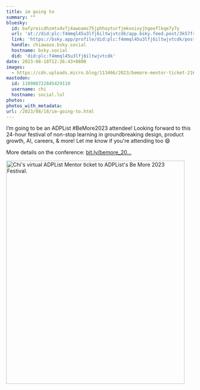 ```yaml
---
title: im going to
summary: ""
bluesky:
  id: bafyreicdhzmtx4v7j4awoams75jphhoyturfjmkvoixyjhgeeflkqe7y7y
  url: 'at://did:plc:f4mmql45u3lfj6iltwjvtcdk/app.bsky.feed.post/3k57fryir2e2u'
  link: 'https://bsky.app/profile/did:plc:f4mmql45u3lfj6iltwjvtcdk/post/3k57fryir2e2u'
  handle: chiawase.bsky.social
  hostname: bsky.social
  did: 'did:plc:f4mmql45u3lfj6iltwjvtcdk'
date: 2023-08-18T12:26:43+0800
images:
  - https://cdn.uploads.micro.blog/113466/2023/bemore-mentor-ticket-216.png
mastodon:
  id: 110908722845429110
  username: chi
  hostname: social.lol
photos: 
photos_with_metadata: 
url: /2023/08/18/im-going-to.html
---
```


I’m going to be an ADPList #BeMore2023 attendee! Looking forward to this 24-hour festival of non-stop learning in groundbreaking design, product growth, AI, careers, & more! Let me know if you're attending too 😄

More details on the conference: [bit.ly/bemore_20...](https://bit.ly/bemore_2023) 

<img src="uploads/2023/bemore-mentor-ticket-216.png" width="479" height="600" alt="Chi's virtual ADPList Mentor ticket to ADPList's Be More 2023 Festival.">
